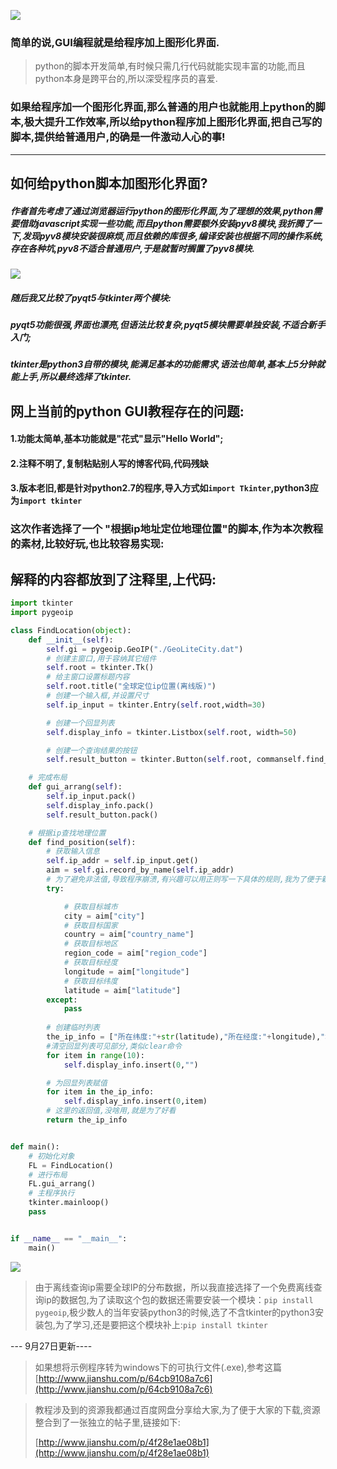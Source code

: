 ![](http://upload-images.jianshu.io/upload_images/3203841-d2c41b0319a26c49.png?imageMogr2/auto-orient/strip%7CimageView2/2/w/1240)

### 简单的说,GUI编程就是给程序加上图形化界面.

> python的脚本开发简单,有时候只需几行代码就能实现丰富的功能,而且python本身是跨平台的,所以深受程序员的喜爱.

### 如果给程序加一个图形化界面,那么普通的用户也就能用上python的脚本,极大提升工作效率,所以给python程序加上图形化界面,把自己写的脚本,提供给普通用户,的确是一件激动人心的事!

---

## 如何给python脚本加图形化界面?

##### 作者首先考虑了通过浏览器运行python的图形化界面,为了理想的效果,python需要借助javascript实现一些功能,而且python需要额外安装pyv8模块,我折腾了一下,发现pyv8模块安装很麻烦,而且依赖的库很多,编译安装也根据不同的操作系统,存在各种坑,pyv8不适合普通用户,于是就暂时搁置了pyv8模块.

![](http://upload-images.jianshu.io/upload_images/3203841-4d125e0b232d8421.png?imageMogr2/auto-orient/strip%7CimageView2/2/w/1240)

##### 随后我又比较了pyqt5与tkinter两个模块:

##### pyqt5功能很强,界面也漂亮,但语法比较复杂,pyqt5模块需要单独安装,不适合新手入门;

##### tkinter是python3自带的模块,能满足基本的功能需求,语法也简单,基本上5分钟就能上手,所以最终选择了tkinter.

## 网上当前的python GUI教程存在的问题:

#### 1.功能太简单,基本功能就是"花式"显示"Hello World";

#### 2.注释不明了,复制粘贴别人写的博客代码,代码残缺

#### 3.版本老旧,都是针对python2.7的程序,导入方式如`import Tkinter`,python3应为`import tkinter`

### 这次作者选择了一个 "根据ip地址定位地理位置"的脚本,作为本次教程的素材,比较好玩,也比较容易实现:





## 解释的内容都放到了注释里,上代码:



```python
import tkinter
import pygeoip

class FindLocation(object):
    def __init__(self):
        self.gi = pygeoip.GeoIP("./GeoLiteCity.dat")
        # 创建主窗口,用于容纳其它组件
        self.root = tkinter.Tk()
        # 给主窗口设置标题内容
        self.root.title("全球定位ip位置(离线版)")
        # 创建一个输入框,并设置尺寸
        self.ip_input = tkinter.Entry(self.root,width=30)

        # 创建一个回显列表
        self.display_info = tkinter.Listbox(self.root, width=50)

        # 创建一个查询结果的按钮
        self.result_button = tkinter.Button(self.root, commanself.find_position, text = "查询")

    # 完成布局
    def gui_arrang(self):
        self.ip_input.pack()
        self.display_info.pack()
        self.result_button.pack()

    # 根据ip查找地理位置
    def find_position(self):
        # 获取输入信息
        self.ip_addr = self.ip_input.get()
        aim = self.gi.record_by_name(self.ip_addr)
        # 为了避免非法值,导致程序崩溃,有兴趣可以用正则写一下具体的规则,我为了便于新手少代码量,就直接粗放的过滤了
        try:

            # 获取目标城市
            city = aim["city"]
            # 获取目标国家
            country = aim["country_name"]
            # 获取目标地区
            region_code = aim["region_code"]
            # 获取目标经度
            longitude = aim["longitude"]
            # 获取目标纬度
            latitude = aim["latitude"]
        except:
            pass
        
        # 创建临时列表
        the_ip_info = ["所在纬度:"+str(latitude),"所在经度:"+longitude),"地域代号:"+str(region_code),"所在城市:"+str(cit"所在国家或地区:"+str(country), "需要查询的ip:"+str(self.ip_addr)]
        #清空回显列表可见部分,类似clear命令
        for item in range(10):
            self.display_info.insert(0,"")

        # 为回显列表赋值
        for item in the_ip_info:
            self.display_info.insert(0,item)
        # 这里的返回值,没啥用,就是为了好看
        return the_ip_info


def main():
    # 初始化对象
    FL = FindLocation()
    # 进行布局
    FL.gui_arrang()
    # 主程序执行
    tkinter.mainloop()
    pass


if __name__ == "__main__":
    main()

```





![](http://upload-images.jianshu.io/upload_images/3203841-53e9b6e7b63c6de0.gif?imageMogr2/auto-orient/strip)



> 由于离线查询ip需要全球IP的分布数据，所以我直接选择了一个免费离线查询ip的数据包,为了读取这个包的数据还需要安装一个模块：`pip install pygeoip`,极少数人的当年安装python3的时候,选了不含tkinter的python3安装包,为了学习,还是要把这个模块补上:`pip install tkinter`

--- 9月27日更新----

> 如果想将示例程序转为windows下的可执行文件\(.exe\),参考这篇[http://www.jianshu.com/p/64cb9108a7c6](http://www.jianshu.com/p/64cb9108a7c6)

> 教程涉及到的资源我都通过百度网盘分享给大家,为了便于大家的下载,资源整合到了一张独立的帖子里,链接如下:
>
> [http://www.jianshu.com/p/4f28e1ae08b1](http://www.jianshu.com/p/4f28e1ae08b1)



